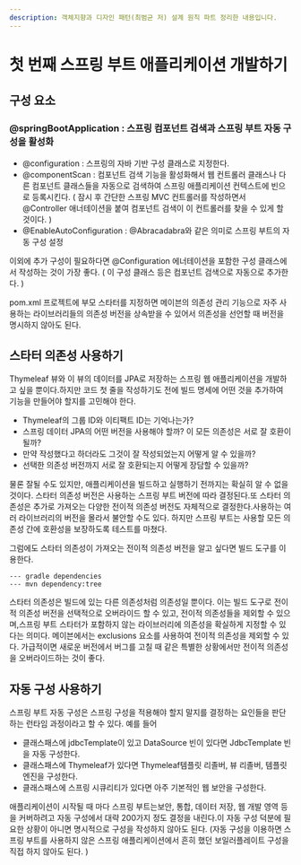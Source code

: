```yaml
---
description: 객체지향과 디자인 패턴(최범균 저) 설계 원칙 파트 정리한 내용입니다.
---
```


# 첫 번째 스프링 부트 애플리케이션 개발하기

## 구성 요소

### @springBootApplication : 스프링 컴포넌트 검색과 스프링 부트 자동 구성을 활성화

* @configuration : 스프링의 자바 기반 구성 클래스로 지정한다.
* @componentScan : 컴포넌트 검색 기능을 활성화해서 웹 컨트롤러 클래스나 다른 컴포넌트 클래스들을 자동으로 검색하여 스프링 애플리케이션 컨텍스트에 빈으로 등록시킨다. ( 잠시 후 간단한 스프링 MVC 컨트롤러를 작성하면서 @Controller 애너테이션을 붙여 컴포넌트 검색이 이 컨트롤러를 찾을 수 있게 할 것이다. )
* @EnableAutoConfiguration : @Abracadabra와 같은 의미로 스프링 부트의 자동 구성 설정

이외에 추가 구성이 필요하다면 @Configuration 에너테이션을 포함한 구성 클래스에서 작성하는 것이 가장 좋다. ( 이 구성 클래스 등은 컴포넌트 검색으로 자동으로 추가한다. )

pom.xml 프로젝트에 부모 스타터를 지정하면 메이븐의 의존성 관리 기능으로 자주 사용하는 라이브러리들의 의존성 버전을 상속받을 수 있어서 의존성을 선언할 때 버전을 명시하지 않아도 된다.

## 스타터 의존성 사용하기

Thymeleaf 뷰와 이 뷰의 데이터를 JPA로 저장하는 스프링 웹 애플리케이션을 개발하고 싶을 뿐이다.하지만 코드 첫 줄을 작성하기도 전에 빌드 명세에 어떤 것을 추가하여 기능을 만들어야 할지를 고민해야 한다.

* Thymeleaf의 그룹 ID와 이티팩트 ID는 기억나는가?
* 스프링 데이터 JPA의 어떤 버전을 사용해야 할까? 이 모든 의존성은 서로 잘 호환이 될까?
* 만약 작성했다고 하더라도 그것이 잘 작성되었는지 어떻게 알 수 있을까?
* 선택한 의존성 버전까지 서로 잘 호환되는지 어떻게 장담할 수 있을까?

물론 잘될 수도 있지만, 애플리케이션을 빌드하고 실행하기 전까지는 확실히 알 수 없을 것이다. 스타터 의존성 버전은 사용하는 스프링 부트 버전에 따라 결정된다.또 스타터 의존성은 추가로 가져오는 다양한 전이적 의존성 버전도 자체적으로 결정한다.사용하는 여러 라이브러리의 버전을 몰라서 불안할 수도 있다. 하지만 스프링 부트는 사용할 모든 의존성 간에 호환성을 보장하도록 테스트를 마쳤다.

그럼에도 스타터 의존성이 가져오는 전이적 의존성 버전을 알고 싶다면 빌드 도구를 이용한다.

```
--- gradle dependencies
--- mvn dependency:tree
```

스타터 의존성은 빌드에 있는 다른 의존성처럼 의존성일 뿐이다. 이는 빌드 도구로 전이적 의존성 버전을 선택적으로 오버라이드 할 수 있고, 전이적 의존성들을 제외할 수 있으며,스프링 부트 스타터가 포함하지 않는 라이브러리에 의존성을 확실하게 지정할 수 있다는 의미다. 메이븐에서는 exclusions 요소를 사용하여 전이적 의존성을 제외할 수 있다. 가급적이면 새로운 버전에서 버그를 고칠 때 같은 특별한 상황에서만 전이적 의존성을 오버라이드하는 것이 좋다.

## 자동 구성 사용하기

스프링 부트 자동 구성은 스프링 구성을 적용해야 할지 말지를 결정하는 요인들을 판단하는 런타임 과정이라고 할 수 있다. 예를 들어

* 클래스패스에 jdbcTemplate이 있고 DataSource 빈이 있다면 JdbcTemplate 빈을 자동 구성한다.
* 클래스패스에 Thymeleaf가 있다면 Thymeleaf템플릿 리졸버, 뷰 리졸버, 템플릿 엔진을 구성한다.
* 클래스패스에 스프링 시큐리티가 있다면 아주 기본적인 웹 보안을 구성한다.

애플리케이션이 시작될 때 마다 스프링 부트는보안, 통합, 데이터 저장, 웹 개발 영역 등을 커버하려고 자동 구성에서 대략 200가지 정도 결정을 내린다.이 자동 구성 덕분에 필요한 상황이 아니면 명시적으로 구성을 작성하지 않아도 된다. (자동 구성을 이용하면 스프링 부트를 사용하지 않은 스프링 애플리케이션에서 흔히 했던 보일러플레이트 구성을 직접 하지 않아도 된다. )
